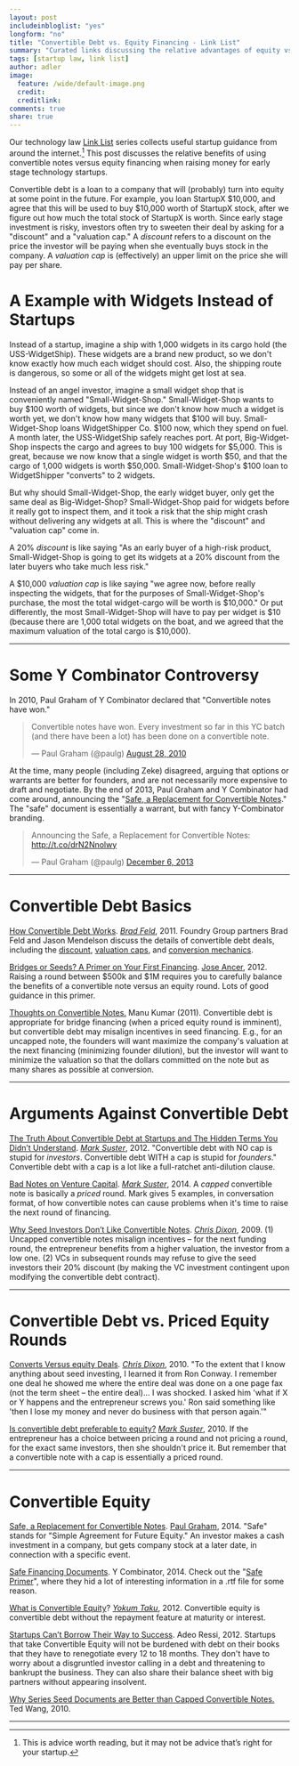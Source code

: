```yaml
---
layout: post
includeinbloglist: "yes"
longform: "no"
title: "Convertible Debt vs. Equity Financing - Link List"
summary: "Curated links discussing the relative advantages of equity vs. convertible debt financing for early stage companies."
tags: [startup law, link list]
author: adler
image:
  feature: /wide/default-image.png
  credit:
  creditlink:
comments: true
share: true
---
```



Our technology law [Link List](/tags/#link+list) series collects useful startup guidance from around the internet.[^1]  This post discusses the relative benefits of using convertible notes versus equity financing when raising money for early stage technology startups. 

[^1]: This is advice worth reading, but it may not be advice that’s right for your startup.

Convertible debt is a loan to a company that will (probably) turn into equity at some point in the future. For example, you loan StartupX $10,000, and agree that this will be used to buy $10,000 worth of StartupX stock, after we figure out how much the total stock of StartupX is worth.  Since early stage investment is risky, investors often try to sweeten their deal by asking for a "discount" and a "valuation cap." A *discount* refers to a discount on the price the investor will be paying when she eventually buys stock in the company. A *valuation cap* is (effectively) an upper limit on the price she will pay per share.  

# A Example with Widgets Instead of Startups

Instead of a startup, imagine a ship with 1,000 widgets in its cargo hold (the USS-WidgetShip). These widgets are a brand new product, so we don't know exactly how much each widget should cost. Also, the shipping route is dangerous, so some or all of the widgets might get lost at sea. 

Instead of an angel investor, imagine a small widget shop that is conveniently named "Small-Widget-Shop." Small-Widget-Shop wants to buy $100 worth of widgets, but since we don't know how much a widget is worth yet, we don't know how many widgets that $100 will buy. Small-Widget-Shop loans WidgetShipper Co. $100 now, which they spend on fuel. A month later, the USS-WidgetShip safely reaches port. At port, Big-Widget-Shop inspects the cargo and agrees to buy 100 widgets for $5,000. This is great, because we now know that a single widget is worth $50, and that the cargo of 1,000 widgets is worth $50,000. Small-Widget-Shop's $100 loan to WidgetShipper "converts" to 2 widgets. 

But why should Small-Widget-Shop, the early widget buyer, only get the same deal as Big-Widget-Shop? Small-Widget-Shop paid for widgets before it really got to inspect them, and it took a risk that the ship might crash without delivering any widgets at all. This is where the "discount" and "valuation cap" come in. 

A 20% *discount* is like saying "As an early buyer of a high-risk product, Small-Widget-Shop is going to get its widgets at a 20% discount from the later buyers who take much less risk."

A $10,000 *valuation cap* is like saying "we agree now, before really inspecting the widgets, that for the  purposes of Small-Widget-Shop's purchase, the most the total widget-cargo will be worth is $10,000." Or put differently, the most Small-Widget-Shop will have to pay per widget is $10 (because there are 1,000 total widgets on the boat, and we agreed that the maximum valuation of the total cargo is $10,000). 

- - - 

# Some Y Combinator Controversy

In 2010, Paul Graham of Y Combinator declared that "Convertible notes have won."  

<blockquote class="twitter-tweet" lang="en"><p>Convertible notes have won. Every investment so far in this YC batch (and there have been a lot) has been done on a convertible note.</p>&mdash; Paul Graham (@paulg) <a href="https://twitter.com/paulg/status/22319113993">August 28, 2010</a></blockquote>
<script async src="//platform.twitter.com/widgets.js" charset="utf-8"></script>

At the time, many people (including Zeke) disagreed, arguing that options or warrants are better for founders, and are not necessarily more expensive to draft and negotiate. By the end of 2013, Paul Graham and Y Combinator had come around, announcing the "[Safe, a Replacement for Convertible Notes](http://blog.ycombinator.com/announcing-the-safe-a-replacement-for-convertible-notes)." The "safe" document is essentially a warrant, but with fancy Y-Combinator branding. 

<blockquote class="twitter-tweet" data-cards="hidden" lang="en"><p>Announcing the Safe, a Replacement for Convertible Notes: <a href="http://t.co/drN2Nnolwy">http://t.co/drN2Nnolwy</a></p>&mdash; Paul Graham (@paulg) <a href="https://twitter.com/paulg/status/409023099518988288">December 6, 2013</a></blockquote>


- - -

# Convertible Debt Basics 


[How Convertible Debt Works](http://www.feld.com/archives/2011/10/how-convertible-debt-works.html). [*Brad Feld*](https://twitter.com/bfeld), 2011. Foundry Group partners Brad Feld and Jason Mendelson discuss the details of convertible debt deals, including the [discount](http://www.askthevc.com/archives/2011/09/convertible-debt-%E2%80%93-the-discount.html), [valuation caps](http://www.askthevc.com/archives/2011/09/convertible-debt-%E2%80%93-valuation-caps.html), and [conversion mechanics](http://www.askthevc.com/archives/2011/09/convertible-debt-%E2%80%93-conversion-mechanics.html).

[Bridges or Seeds? A Primer on Your First Financing](http://siliconhillslawyer.com/2012/06/07/bridge-seed-financing-primer/). [Jose Ancer](https://twitter.com/ancerj), 2012. Raising a round between $500k and $1M requires you to carefully balance the benefits of a convertible note versus an equity round. Lots of good guidance in this primer. 


[Thoughts on Convertible Notes.](http://www.k9ventures.com/blog/2011/03/22/thoughts-on-convertible-notes/) Manu Kumar (2011). Convertible debt is appropriate for bridge financing (when a priced equity round is imminent), but convertible debt may misalign incentives in seed financing. E.g., for an uncapped note, the founders will want 
maximize the company's valuation at the next financing (minimizing founder dilution), but the investor will want to minimize the valuation so that the dollars committed on the note but as many shares as possible at conversion. 

- - - 

# Arguments Against Convertible Debt


[The Truth About Convertible Debt at Startups and The Hidden Terms You Didn’t Understand](http://www.bothsidesofthetable.com/2012/09/05/the-truth-about-convertible-debt-at-startups-and-the-hidden-terms-you-didnt-understand/). [*Mark Suster*](https://twitter.com/msuster), 2012. "Convertible debt with NO cap is stupid for *investors*. Convertible debt WITH a cap is stupid for *founders*." Convertible debt with a cap is a lot like a full-ratchet anti-dilution clause.


[Bad Notes on Venture Capital](http://www.bothsidesofthetable.com/2014/09/17/bad-notes-on-venture-capital/). [*Mark Suster*](https://twitter.com/msuster), 2014. A *capped* convertible note is basically a *priced* round. Mark gives 5 examples, in conversation format, of how convertible notes can cause problems when it's time to raise the next round of financing. 


[Why Seed Investors Don’t Like Convertible Notes](http://cdixon.org/2009/08/12/why-seed-investors-dont-like-convertible-notes/). [*Chris Dixon*](https://twitter.com/cdixon), 2009. (1) Uncapped convertible notes misalign incentives – for the next funding round, the entrepreneur benefits from a higher valuation, the investor from a low one. (2)  VCs in subsequent rounds may refuse to give the seed investors their 20% discount (by making the VC investment contingent upon modifying the convertible debt contract).

- - - 

# Convertible Debt vs. Priced Equity Rounds

[Converts Versus equity Deals](http://cdixon.org/2010/08/31/converts-versus-equity-deals/). [*Chris Dixon*](https://twitter.com/cdixon), 2010. "To the extent that I know anything about seed investing, I learned it from Ron Conway.  I remember one deal he showed me where the entire deal was done on a one page fax (not the term sheet – the entire deal)...  I was shocked. I asked him 'what if X or Y happens and the entrepreneur screws you.'  Ron said something like 'then I lose my money and never do business with that person again.'" 


[Is convertible debt preferable to equity?](http://www.bothsidesofthetable.com/2010/08/30/is-convertible-debt-preferable-to-equity/) [*Mark Suster*](https://twitter.com/msuster), 2010. If the entrepreneur has a choice between pricing a round and not pricing a round, for the exact same investors, then she shouldn't price it. But remember that a convertible note with a cap is essentially a priced round. 


- - - 

# Convertible Equity 

[Safe, a Replacement for Convertible Notes](http://blog.ycombinator.com/announcing-the-safe-a-replacement-for-convertible-notes). [Paul Graham](http://twitter.com/paulg), 2014. "Safe" stands for "Simple Agreement for Future Equity." An investor makes a cash investment in a company, but gets company stock at a later date, in connection with a specific event. 


[Safe Financing Documents](http://www.ycombinator.com/documents/#safe). Y Combinator, 2014. Check out the "[Safe Primer](http://www.ycombinator.com/docs/SAFE_Primer.rtf)", where they hid a lot of interesting information in a .rtf file for some reason. 

[What is Convertible Equity](http://www.startupcompanylawyer.com/2012/08/31/what-is-convertible-equity-or-a-convertible-security/)? [*Yokum Taku*](https://twitter.com/Yokum), 2012. Convertible equity is convertible debt without the repayment feature at maturity or interest.

[Startups Can’t Borrow Their Way to Success](http://fi.co/posts/690). Adeo Ressi, 2012. Startups that take Convertible Equity will not be burdened with debt on their books that they have to renegotiate every 12 to 18 months. They don't have to worry about a disgruntled investor calling in a debt and threatening to bankrupt the business. They can also share their balance sheet with big partners without appearing insolvent.

[Why Series Seed Documents are Better than Capped Convertible Notes.](http://www.seriesseed.com/posts/2010/09/version-20-and-why-series-seed-documents-are-better-than-capped-convertible-notes.html) Ted Wang, 2010. 

- - - 
